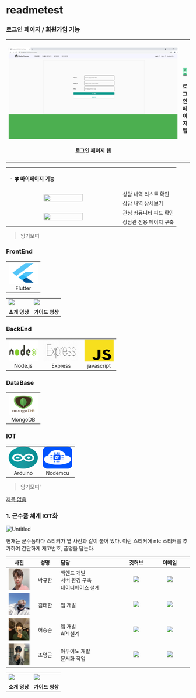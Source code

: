 # readmetest

### 로그인 페이지 / 회원가입 기능

<table>
	<tbody>
		<tr>
			<td width="100%">
				<h4 align="center">
				<a href = "https://raw.githubusercontent.com/realisshomyang/readmetest/main/image/ui/login.png?token=ATMLCX4V42GXTG7E5YNPDITBNWB74"><img src="/image/ui/login.png" width="100%" height="100%">
					</a><br><br>로그인 페이지 웹
				</h4>
			</td>
   			<td width="35%">
	   			<h4 align="center">
		   		<a href="https://raw.githubusercontent.com/realisshomyang/readmetest/main/image/ui/app_login.png?token=ATMLCXZPAHJM3H7VMVFUOM3BNWCC2"><img src="/image/ui/app_login.png" width="75%" height="75%"></a><br><br>로그인 페이지 앱</h4></td>
    		</tr>
	</tbody>
</table>

<table>
        <tbody>
		<tr>
			<td colspan=2>
				<br>
				<b>ㆍ 🍀 마이페이지 기능</b><br>
				<br>
			</td>
		</tr>
		<tr>
            <td rowspan="2"><div align="center"><a href="https://raw.githubusercontent.com/osamhack2020/WEB_KookbangFriends_Woowahan/master/image/mypage1.jpg"><img src="/image/mypage1.jpg" width="60%" height="60%"></a></div></td>
            <td width="33%"> 상담 내역 리스트 확인 </td>
        </tr>
        <tr>
            <td> 상담 내역 상세보기 </td>
        </tr>
        <tr>
            <td rowspan="2"><div align="center"><a href="https://raw.githubusercontent.com/osamhack2020/WEB_KookbangFriends_Woowahan/master/image/9_LIKE.jpg"><img src="/image/9_LIKE_readme.jpg" width="60%" height="60%"></a></div></td>
           <td>관심 커뮤니티 피드 확인</td>
        </tr>
        <tr>
           <td>상담관 전용 페이지 구축</td>
        </tr>
   </tbody>
</table>

> 앙기모띠
>
### FrontEnd
<table><tbody>
 <tr>
  <td width="80">
   <div align="center"><a href="https://flutter.dev/" target="_blank"> <img src="/image/tecstack/flutter.png" width="90" height="60"/> </a><br>Flutter</div>
  </td>
 </tr>
</tbody></table>
<table>
	<tr>
		<td>
			<a><img src="/image/박규한.PNG"></a>
		</td>
		<td>
			<a><img src="/image/GUIDE_THUMBNAIL.png"></a>
		</td>
	</tr>
	<tr>
		<td align="center">
			<b>소개 영상</b>
		</td>
		<td align="center">
			<b>가이드 영상</b>
		</td>
	</tr>
</table>






### BackEnd
<table><tbody>
 <tr>
  <td width="80">
   <div align="center"><a href="https://nodejs.org" target="_blank"> <img src="/image/tecstack/nodejs.png" width="90" height="60"/> </a><br>Node.js</div>
  </td>
  <td width="100">
   <div align="center"><a href="https://expressjs.com/ko/" target="_blank"> <img src="/image/tecstack/Expressjs.png" width="120" height="60"/></a><br>Express</div>
  </td>
  <td width="80">
   <div align="center"><a href="https://www.javascript.com/" target="_blank"> <img src="/image/tecstack/javascript.png" width="90" height="60"/> </a><br>javascript</div>
  </td>
 </tr>
</tbody></table>

### DataBase
<table><tbody>
 <tr>
  <td width="80">
   <div align="center"><a href="https://www.mongodb.com/" target="_blank"> <img src="/image/tecstack/mongodb.png" width="90" height="60"/> </a><br>MongoDB</div>
  </td>
 </tr>
</tbody></table>


### IOT
<table><tbody>
 <tr>
  <td width="80">
   <div align="center"><a href="https://www.arduino.cc/" target="_blank"> <img src="/image/tecstack/arduino.png" width="90" height="60"/> </a><br>Arduino</div>
  </td>
  <td width="80">
   <div align="center"><a href="https://www.nodemcu.com/index_en.html" target="_blank"> <img src="/image/tecstack/nodemcu.png" width="90" height="60"/> </a><br>Nodemcu</div>
  </td>
 </tr>
</tbody></table>

> 앙기모띠'
> 

[제목 없음](https://www.notion.so/e131e153b3aa460da3c906bb4a23b9f5)

### 1. 군수품 체계 IOT화

![Untitled](https://s3-us-west-2.amazonaws.com/secure.notion-static.com/fe4054b8-8efb-41a4-8ed5-9d1db9e6e859/Untitled.png)

현재는 군수품마다 스티커가 옆 사진과 같이 붙어 있다. 이런 스티커에 nfc 스티커를 추가하여 간단하게 재고번호, 품명을 담는다.
<table width="788">
<thead>
<tr>
<th width="100" align="center">사진</th>
<th width="100" align="center">성명</th>
<th width="150" align="left">담당</th>
<th width="100" align="center">깃허브</th>
<th width="175" align="center">이메일</th>
</tr> 
</thead>
<tbody>
<tr>
<td width="100" align="center"><img src="/image/박규한.jpg" width="60" height="60"></td>
<td width="100" align="center">박규한</td>
<td width="150">백엔드 개발<br>서버 환경 구축<br>데이터베이스 설계</td>
<td width="100" align="center">
	<a href="https://github.com/rbgksqkr">
		<img src="http://img.shields.io/badge/rbgksqkr-655ced?style=social&logo=github"/>
	</a>
</td>
<td width="175" align="center">
	<a href="mailto:rbgks1937@gmail.com"><img src="https://img.shields.io/static/v1?label=&message=rbgks1937@gmail.com&color=orange&style=flat-square&logo=gmail"></a>
	</td>
</tr>
<tr>
<td width="100" align="center"><img src="/image/김태한.jpg" width="60" height="60"></td>
<td width="100" align="center">김태한</td>
<td width="300">웹 개발<br></td>
</td>
<td width="100" align="center">
	<a href="https://github.com/TaehanKim00">
		<img src="http://img.shields.io/badge/TaehanKim00-655ced?style=social&logo=github"/>
	</a>
</td>
<td width="175" align="center">
	<a href="mailto:tk5582lm@gmail.com"><img src="https://img.shields.io/static/v1?label=&message=tk5582lm@gmail.com&color=green&style=flat-square&logo=gmail"></a>
	</td>
</tr>
<tr>
<td width="100" align="center"><img src="/image/허승준.jpg" width="60" height="60"></td>
<td width="100" align="center">허승준</td>
<td width="300">앱 개발<br>API 설계<br></td>
</td>
<td width="100" align="center">
	<a href="https://github.com/superjunn">
		<img src="http://img.shields.io/badge/superjunn-655ced?style=social&logo=github"/>
	</a>
</td>
<td width="175" align="center">
	<a href="mailto:superjunn00@gmail.com.com"><img src="https://img.shields.io/static/v1?label=&message=superjunn00@gmail.com&color=green&style=flat-square&logo=gmail"></a>
	</td>
</tr>
<tr>
<td width="100" align="center"><img src="/image/조명근.PNG" width="60" height="60"></td>
<td width="100" align="center">조명근</td>
<td width="300">아두이노 개발<br>문서화 작업<br></td>
</td>
<td width="100" align="center">
	<a href="https://github.com/realisshomyang">
		<img src="http://img.shields.io/badge/realisshomyang-655ced?style=social&logo=github"/>
	</a>
</td>
<td width="175" align="center">
	<a href="mailto:mgmg612@gmail.com"><img src="https://img.shields.io/static/v1?label=&message=mgmg612@gmail.com&color=green&style=flat-square&logo=gmail"></a>
	</td>
</tr>
</tr>
</tbody>
</table>


<table>
	<tr>
		<td>
			<a><img src="/image/INTRO_THUMBNAIL.png"></a>
		</td>
		<td>
			<a href="https://www.youtube.com/watch?v=Oh-SFOLAom0"><img src="/image/GUIDE_THUMBNAIL.png"></a>
		</td>
	</tr>
	<tr>
		<td align="center">
			<b>소개 영상</b>
		</td>
		<td align="center">
			<b>가이드 영상</b>
		</td>
	</tr>
</table>






